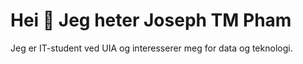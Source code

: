 # Hei 👋 Jeg heter Joseph TM Pham


Jeg er IT-student ved UIA og interesserer meg for data og teknologi.





